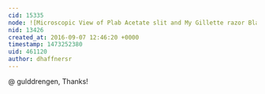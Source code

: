 ```yaml
---
cid: 15335
node: ![Microscopic View of Plab Acetate slit and My Gillette razor Blade Open Air Slit](../notes/dhaffnersr/09-06-2016/microscopic-view-of-plab-acetate-slit-and-my-gillette-razor-blade-open-air-slit)
nid: 13426
created_at: 2016-09-07 12:46:20 +0000
timestamp: 1473252380
uid: 461120
author: dhaffnersr
---
```


@ gulddrengen, Thanks!